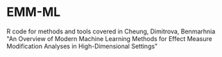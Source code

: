 # EMM-ML
R code for methods and tools covered in Cheung, Dimitrova, Benmarhnia "An Overview of Modern Machine Learning Methods for Effect Measure Modification Analyses in High-Dimensional Settings"
